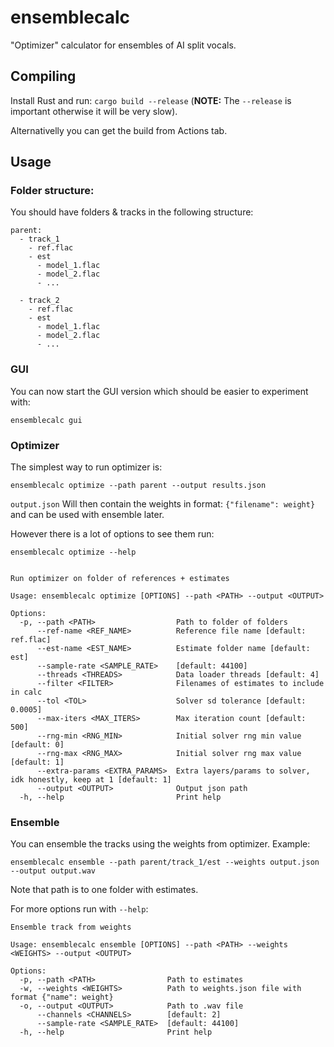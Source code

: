 # ensemblecalc

"Optimizer" calculator for ensembles of AI split vocals.

## Compiling

Install Rust and run: `cargo build --release` (**NOTE:** The `--release` is important otherwise it will be very slow).

Alternativelly you can get the build from Actions tab.


## Usage

### Folder structure:

You should have folders & tracks in the following structure:

```
parent:
  - track_1
    - ref.flac
    - est
      - model_1.flac
      - model_2.flac
      - ...
  
  - track_2
    - ref.flac
    - est
      - model_1.flac
      - model_2.flac
      - ...
```

### GUI

You can now start the GUI version which should be easier to experiment with:

```
ensemblecalc gui
```

### Optimizer

The simplest way to run optimizer is:

```
ensemblecalc optimize --path parent --output results.json
```

`output.json` Will then contain the weights in format: `{"filename": weight}` and can be used with ensemble later.

However there is a lot of options to see them run:

```
ensemblecalc optimize --help


Run optimizer on folder of references + estimates

Usage: ensemblecalc optimize [OPTIONS] --path <PATH> --output <OUTPUT>

Options:
  -p, --path <PATH>                  Path to folder of folders
      --ref-name <REF_NAME>          Reference file name [default: ref.flac]
      --est-name <EST_NAME>          Estimate folder name [default: est]
      --sample-rate <SAMPLE_RATE>    [default: 44100]
      --threads <THREADS>            Data loader threads [default: 4]
      --filter <FILTER>              Filenames of estimates to include in calc
      --tol <TOL>                    Solver sd tolerance [default: 0.0005]
      --max-iters <MAX_ITERS>        Max iteration count [default: 500]
      --rng-min <RNG_MIN>            Initial solver rng min value [default: 0]
      --rng-max <RNG_MAX>            Initial solver rng max value [default: 1]
      --extra-params <EXTRA_PARAMS>  Extra layers/params to solver, idk honestly, keep at 1 [default: 1]
      --output <OUTPUT>              Output json path
  -h, --help                         Print help
```


### Ensemble

You can ensemble the tracks using the weights from optimizer. Example:

```
ensemblecalc ensemble --path parent/track_1/est --weights output.json --output output.wav
```

Note that path is to one folder with estimates.

For more options run with `--help`:

```
Ensemble track from weights

Usage: ensemblecalc ensemble [OPTIONS] --path <PATH> --weights <WEIGHTS> --output <OUTPUT>

Options:
  -p, --path <PATH>                Path to estimates
  -w, --weights <WEIGHTS>          Path to weights.json file with format {"name": weight}
  -o, --output <OUTPUT>            Path to .wav file
      --channels <CHANNELS>        [default: 2]
      --sample-rate <SAMPLE_RATE>  [default: 44100]
  -h, --help                       Print help
```